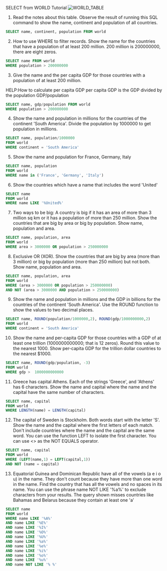 SELECT from WORLD Tutorial
![WORLD_TABLE](https://github.com/paiksonn/SQL_training/assets/113239177/02c571da-4339-429d-b623-90eef523546c)


1. Read the notes about this table. Observe the result of running this SQL command to show the name, continent and population of all countries.
```sql
SELECT name, continent, population FROM world
```

2. How to use WHERE to filter records. Show the name for the countries that have a population of at least 200 million. 200 million is 200000000, there are eight zeros.
```sql
SELECT name FROM world
WHERE population > 200000000
```

3. Give the name and the per capita GDP for those countries with a population of at least 200 million.

HELP:How to calculate per capita GDP
per capita GDP is the GDP divided by the population GDP/population
```sql
SELECT name, gdp/population FROM world
WHERE population > 200000000
```

4. Show the name and population in millions for the countries of the continent 'South America'. Divide the population by 1000000 to get population in millions.
```sql
SELECT name, population/1000000
FROM world
WHERE continent = 'South America'
```

5. Show the name and population for France, Germany, Italy
```sql
SELECT name, population
FROM world
WHERE name in ('France', 'Germany', 'Italy')
```

6. Show the countries which have a name that includes the word 'United'
```sql
SELECT name
FROM world
WHERE name LIKE '%United%'
```

7. Two ways to be big: A country is big if it has an area of more than 3 million sq km or it has a population of more than 250 million.
Show the countries that are big by area or big by population. Show name, population and area.
```sql
SELECT name, population, area
FROM world
WHERE area > 3000000 OR population > 250000000
```

8. Exclusive OR (XOR). Show the countries that are big by area (more than 3 million) or big by population (more than 250 million) but not both. Show name, population and area.
```sql
SELECT name, population, area
FROM world
WHERE (area > 3000000 OR population > 250000000) 
AND NOT (area > 3000000 AND population > 250000000) 
```

9. Show the name and population in millions and the GDP in billions for the countries of the continent 'South America'. Use the ROUND function to show the values to two decimal places.
```sql
SELECT name, ROUND(population/1000000,2), ROUND(gdp/1000000000,2)
FROM world
WHERE continent = 'South America'
```

10. Show the name and per-capita GDP for those countries with a GDP of at least one trillion (1000000000000; that is 12 zeros). Round this value to the nearest 1000.
Show per-capita GDP for the trillion dollar countries to the nearest $1000.
```sql
SELECT name, ROUND(gdp/population, -3)
FROM world
WHERE gdp >  1000000000000 
```

11. Greece has capital Athens.
Each of the strings 'Greece', and 'Athens' has 6 characters.
Show the name and capital where the name and the capital have the same number of characters.
```sql
SELECT name, capital
FROM world
WHERE LENGTH(name) = LENGTH(capital)
```
12. The capital of Sweden is Stockholm. Both words start with the letter 'S'.
Show the name and the capital where the first letters of each match. Don't include countries where the name and the capital are the same word.
You can use the function LEFT to isolate the first character.
You can use <> as the NOT EQUALS operator.
```sql
SELECT name, capital
FROM world
WHERE (LEFT(name,1) = LEFT(capital,1))
AND NOT (name = capital)
```
13. Equatorial Guinea and Dominican Republic have all of the vowels (a e i o u) in the name. They don't count because they have more than one word in the name.
Find the country that has all the vowels and no spaces in its name.
You can use the phrase name NOT LIKE '%a%' to exclude characters from your results.
The query shown misses countries like Bahamas and Belarus because they contain at least one 'a'
```sql
SELECT name 
FROM world
WHERE name LIKE '%A%'
AND name LIKE '%E%'
AND name LIKE '%I%'
AND name LIKE '%O%'
AND name LIKE '%U%'
AND name LIKE '%a%'
AND name LIKE '%e%'
AND name LIKE '%i%'
AND name LIKE '%o%'
AND name LIKE '%u%'
AND name NOT LIKE '% %'
```

